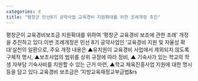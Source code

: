 ```yaml
---
categories: d
title: "평창군 민선8기 공약사업 교육경비 지원확대를 위한 조례개정 추진"
---
```

평창군이 교육경비보조금 지원확대를 위하여 &lsquo;평창군 교육경비 보조에 관한 조례&rsquo; 개정을 추진하고 있다.이번 조례개정은 민선 8기 공약사업인 &lsquo;교육경비 지원 및 자율성 확대&rsquo;실천의 일환으로, 주요 개정 내용은 ▲유치원이 교육경비 사업에서 제외되지 않도록 구체적 명시, ▲보조사업의 범위를 상위 규정에 따라 정비, ▲ 기숙사가 있는 학교의 학생 자부담 기숙사비를 지원할 수 있는 근거 마련, ▲학교 체육진흥사업 지원에 대한 명시 등을 담고 있다.교육경비 보조금은 &lsquo;지방교육재정교부금법&rs